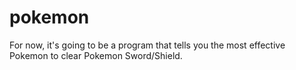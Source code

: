 # pokemon
For now, it's going to be a program that tells you the most effective Pokemon to clear Pokemon Sword/Shield.
